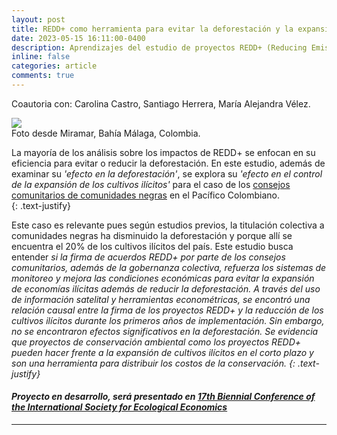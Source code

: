 ```yaml
---
layout: post
title: REDD+ como herramienta para evitar la deforestación y la expansión de cultivos ilícitos en el pacífico Colombiano
date: 2023-05-15 16:11:00-0400
description: Aprendizajes del estudio de proyectos REDD+ (Reducing Emissions from Deforestation and Forest Degradation) en el pacifico Colombiano.
inline: false
categories: article
comments: true
---
```


<p class="cursive-text">Coautoria con: Carolina Castro, Santiago Herrera, María Alejandra Vélez.</p>

<div class="img_row center">
    <img src="{{ site.baseurl }}/assets/img/redd.jpg">
</div>
<div class="col three caption">
    Foto desde Miramar, Bahía Málaga, Colombia.
</div>

La mayoría de los análisis sobre los impactos de REDD+ se enfocan en su eficiencia para evitar o reducir  la deforestación. En este estudio, además de examinar su <i>'efecto en la deforestación'</i>, se explora su <i>'efecto en el control de la expansión de los cultivos ilícitos'</i> para el caso de los [consejos comunitarios de comunidades negras](https://data-agenciadetierras.opendata.arcgis.com/maps/4f602976504c43ce86c470cac0443e8b/about) en el Pacífico Colombiano.  
{: .text-justify}


Este caso es relevante pues según estudios previos, la titulación colectiva a comunidades negras ha disminuido la deforestación y porque allí se encuentra el 20% de los cultivos ilícitos del país. Este estudio busca entender <i>si la firma de acuerdos REDD+ por parte de los consejos comunitarios, además de la gobernanza colectiva, refuerza los sistemas de monitoreo y mejora las condiciones económicas para evitar la expansión de economías  ilícitas además de reducir la deforestación<i>. A través del uso de información satelital y herramientas econométricas, se encontró una relación causal entre la firma de los proyectos REDD+ y la reducción de los cultivos ilícitos durante los primeros años de implementación. Sin embargo, no se encontraron efectos significativos en la deforestación. Se evidencia que proyectos de conservación ambiental como los proyectos REDD+ pueden hacer frente a la expansión de cultivos ilícitos en el corto plazo y son una herramienta para distribuir los costos de la conservación. 
{: .text-justify}


#### Proyecto en desarrollo, será presentado en [17th Biennial Conference of the International Society for Ecological Economics](https://theisee.wildapricot.org/event-5112431)


***

